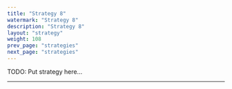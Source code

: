 ```yaml
---
title: "Strategy 8"
watermark: "Strategy 8"
description: "Strategy 8"
layout: "strategy"
weight: 108
prev_page: "strategies"
next_page: "strategies"
---
```


TODO: Put strategy here...

---
